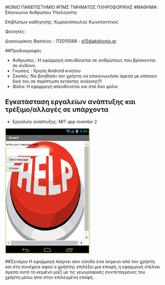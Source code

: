 #ΙΟΝΙΟ ΠΑΝΕΠΙΣΤΗΜΙΟ 
#ΠΜΣ ΤΜΗΜΑΤΟΣ ΠΛΗΡΟΦΟΡΙΚΗΣ 
#ΜΑΘΗΜΑ:  Επιοινωνια Ανθρωπου Υπολογιστη
 
Επιβλέπων καθηγητής: Χωριανόπουλος Κωνσταντίνος 

Φοιτητές: 

Διακουμάκος Βασίειος  - Π2015088 - p15diak@ionio.gr 


##Προδιαγραφές

* Άνθρωπος : Η εφαρμογή απευθύνεται σε ανθρώπους που βρίσκονται σε κίνδυνο.
* Γνωσεις : Χρηση Android κινητου
* Σκοπός: Να βοηθήσει τον χρήστη να επικοινωνήσει άμεσα με κάποιον δικό του σε περίπτωση έκτακτης ανάγκης!!!
* Φύλο: Η εφαρμογή απευθύνεται και στα δύο φύλα

## Εγκατάσταση εργαλείων ανάπτυξης και τρέξιμο/αλλαγές σε υπάρχοντα

*	Εργαλείο ανάπτυξης: MIT app inventor 2



![HelpMee](screen.png)




##Σενάριο 
Η εφαρμογή παίρνει σαν είσοδο ένα κείμενο από τον χρήστη και στη συνέχεια αφού ο χρήστης επιλέξει μια επαφή, η εφαρμογή στέλνει άμεσα αυτό το κειμένο μαζί με τις γεωγραφικές συντεταγμένες του χρήστη μέσω sms στην επιλεγμένη επαφή.
